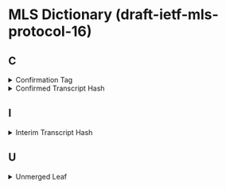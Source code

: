 # MLS Dictionary (draft-ietf-mls-protocol-16)

## C

<details>
  <summary>Confirmation Tag</summary>
  
  A MAC over the confirmed transcript hash (calculated by using the `confirmation_key`).
  It confirms that the members of the group have arrived at the same state of the group, because the confirmed transcript hash covers every commit and (although indirectly) every proposal.
</details>

<details>
  <summary>Confirmed Transcript Hash</summary>
  
  A running (chained) hash over the whole history of `Commit` messages including the most recent `Commit`. 
  `Proposal`s are indirectly included through the `ProposalRef`s in the `Commit` that applied them.
  The hash of a `Commit` (and a `Proposal` to obtain a `ProposalRef`) is calculated over the `MLSAuthenticatedContent` in which it was sent.
</details>

## I

<details>
  <summary>Interim Transcript Hash</summary>
  
  A hash that covers the confirmed transcript hash plus the confirmation tag of the most recent Commit.
</details>

## U

<details>
  <summary>Unmerged Leaf</summary>
  
  ...
</details>
